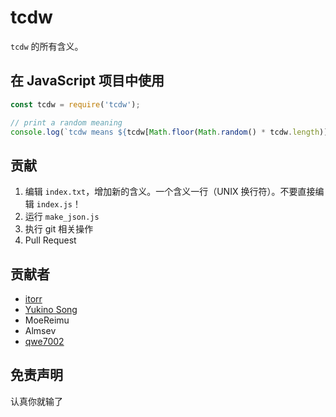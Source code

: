 # tcdw

`tcdw` 的所有含义。

## 在 JavaScript 项目中使用

```javascript
const tcdw = require('tcdw');

// print a random meaning
console.log(`tcdw means ${tcdw[Math.floor(Math.random() * tcdw.length)]}`);
```

## 贡献

1. 编辑 `index.txt`，增加新的含义。一个含义一行（UNIX 换行符）。不要直接编辑 `index.js`！
2. 运行 `make_json.js`
3. 执行 git 相关操作
4. Pull Request

## 贡献者

* [itorr](https://github.com/itorr)
* [Yukino Song](https://github.com/ClassicOldSong)
* MoeReimu
* Almsev
* [qwe7002](https://github.com/qwe7002)

## 免责声明

认真你就输了

